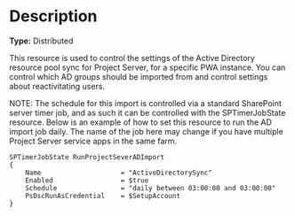 # Description

**Type:** Distributed

This resource is used to control the settings of the Active Directory
resource pool sync for Project Server, for a specific PWA instance.
You can control which AD groups should be imported from and control
settings about reactivitating users.

NOTE:
The schedule for this import is controlled via a standard
SharePoint server timer job, and as such it can be controlled with
the SPTimerJobState resource. Below is an example of how to set
this resource to run the AD import job daily. The name of the job
here may change if you have multiple Project Server service apps
in the same farm.

    SPTimerJobState RunProjectSeverADImport
    {
        Name                    = "ActiveDirectorySync"
        Enabled                 = $true
        Schedule                = "daily between 03:00:00 and 03:00:00"
        PsDscRunAsCredential    = $SetupAccount
    }
